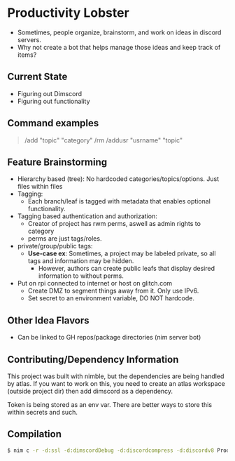 # Productivity Lobster
- Sometimes, people organize, brainstorm, and work on ideas in discord servers. 
- Why not create a bot that helps manage those ideas and keep track of items?

## Current State
- Figuring out Dimscord
- Figuring out functionality


## Command examples
> /add "topic" "category"
> /rm
> /addusr "usrname" "topic"

## Feature Brainstorming
- Hierarchy based (tree): No hardcoded categories/topics/options. Just files within files
- Tagging:
	- Each branch/leaf is tagged with metadata that enables optional functionality.
- Tagging based authentication and authorization:
	- Creator of project has rwm perms, aswell as admin rights to category
	- perms are just tags/roles.
- private/group/public tags:
	- **Use-case ex**: Sometimes, a project may be labeled private, so all tags and information may be hidden. 
		- However, authors can create public leafs that display desired information to without perms.
- Put on rpi connected to internet or host on glitch.com
	- Create DMZ to segment things away from it. Only use IPv6.
	- Set secret to an environment variable, DO NOT hardcode.

## Other Idea Flavors
- Can be linked to GH repos/package directories (nim server bot)

## Contributing/Dependency Information
This project was built with nimble, but the dependencies are being handled by atlas. If you want to work on this, you need to create an atlas workspace (outside project dir) then add dimscord as a dependency.

Token is being stored as an env var. There are better ways to store this within secrets and such.

## Compilation
```bash 
$ nim c -r -d:ssl -d:dimscordDebug -d:discordcompress -d:discordv8 ProductivityLobster.nim
```

